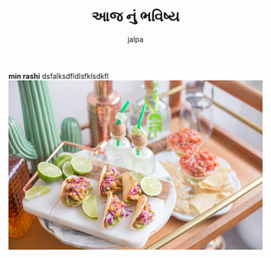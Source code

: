 ﻿---
layout: post
title:  "આજ નું ભવિષ્ય "
author: jalpa
categories: [ જ્યોતિષ ]
image: assets/images/11.jpg
---

**min rashi**
dsfalksdfldlsfklsdkfl
![alt text](/assets/images/11.jpg "Logo Title Text 1")
